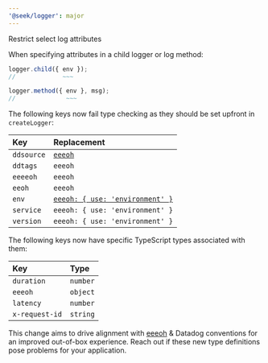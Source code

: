 ```yaml
---
'@seek/logger': major
---
```


Restrict select log attributes

When specifying attributes in a child logger or log method:

```typescript
logger.child({ env });
//             ~~~

logger.method({ env }, msg);
//              ~~~
```

The following keys now fail type checking as they should be set upfront in `createLogger`:

| Key        | Replacement                                                                                                     |
| :--------- | :-------------------------------------------------------------------------------------------------------------- |
| `ddsource` | [`eeeoh`](https://github.com/seek-oss/logger/blob/master/docs/eeeoh.md)                                         |
| `ddtags`   | `eeeoh`                                                                                                         |
| `eeeeoh`   | `eeeoh`                                                                                                         |
| `eeoh`     | `eeeoh`                                                                                                         |
| `env`      | [`eeeoh: { use: 'environment' }`](https://github.com/seek-oss/logger/blob/master/docs/eeeoh.md#getting-started) |
| `service`  | `eeeoh: { use: 'environment' }`                                                                                 |
| `version`  | `eeeoh: { use: 'environment' }`                                                                                 |

The following keys now have specific TypeScript types associated with them:

| Key            | Type     |
| :------------- | :------- |
| `duration`     | `number` |
| `eeeoh`        | `object` |
| `latency`      | `number` |
| `x-request-id` | `string` |

This change aims to drive alignment with [eeeoh](https://github.com/seek-oss/logger/blob/master/docs/eeeoh.md) & Datadog conventions for an improved out-of-box experience. Reach out if these new type definitions pose problems for your application.
